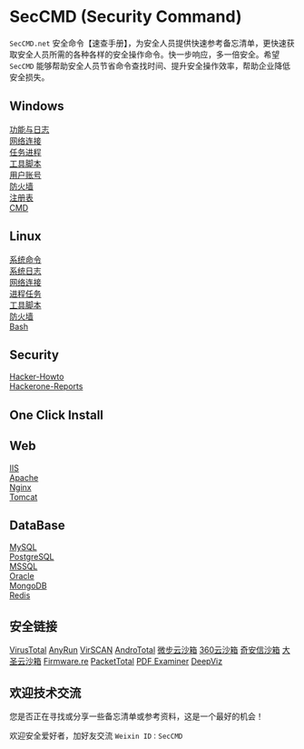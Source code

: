 SecCMD (Security Command)
===

`SecCMD.net` 安全命令【速查手册】，为安全人员提供快速参考备忘清单，更快速获取安全人员所需的各种各样的安全操作命令。快一步响应，多一倍安全。希望 `SecCMD` 能够帮助安全人员节省命令查找时间、提升安全操作效率，帮助企业降低安全损失。

## Windows

[功能与日志](./docs/windows/windows-logs.md)<!--rehype:style=background: rgb(72 143 223);-->  
[网络连接](./docs/windows/windows-network.md)<!--rehype:style=background: rgb(72 143 223);-->  
[任务进程](./docs/windows/windows-tasks.md)<!--rehype:style=background: rgb(72 143 223);-->  
[工具脚本](./docs/windows/windows-tools.md)<!--rehype:style=background: rgb(72 143 223);-->  
[用户账号](./docs/windows/windows-users.md)<!--rehype:style=background: rgb(72 143 223);-->  
[防火墙  ](./docs/windows/windows-firewall.md)<!--rehype:style=background: rgb(72 143 223);-->  
[注册表  ](./docs/windows/windows-reg.md)<!--rehype:style=background: rgb(72 143 223);-->  
[CMD](./docs/CMD.md)<!--rehype:style=background: rgb(72 143 223);-->  
<!--rehype:class=home-card-->

## Linux

[系统命令](./docs/linux/linux-command.md)<!--rehype:style=background: rgb(0 237 100);-->  
[系统日志](./docs/linux/linux-logs.md)<!--rehype:style=background: rgb(0 237 100);-->  
[网络连接](./docs/linux/linux-network.md)<!--rehype:style=background: rgb(0 237 100);-->  
[进程任务](./docs/linux/linux-tasks.md)<!--rehype:style=background: rgb(0 237 100);-->  
[工具脚本](./docs/linux/linux-tools.md)<!--rehype:style=background: rgb(0 237 100);-->  
[防火墙](./docs/linux/linux-firewall.md)<!--rehype:style=background: rgb(0 237 100);-->  
[Bash](./docs/bash.md)<!--rehype:style=background: rgb(0 237 100);-->  
<!--rehype:class=home-card-->

## Security

[Hacker-Howto](./docs/open/hacker-howto.md)<!--rehype:style=background: rgb(57 59 60);-->  
[Hackerone-Reports](./docs/open/hackerone-reports.md)<!--rehype:style=background: rgb(57 59 60);--> 
<!--rehype:class=home-card-->


## One Click Install



<!--rehype:ignore:start-->
## Web

[IIS](./docs/quickreference.md)<!--rehype:style=background: rgb(253 53 76);-->  
[Apache](./docs/aspect-ratio.md)<!--rehype:style=background: rgb(253 53 76);-->  
[Nginx](./docs/github-actions.md)<!--rehype:style=background: rgb(253 53 76);-->  
[Tomcat](./docs/gitlab-ci.md)<!--rehype:style=background: rgb(253 53 76);-->  
<!--rehype:class=home-card-->

## DataBase
[MySQL](./docs/colors-named.md)<!--rehype:style=background: rgb(192 132 252);-->  
[PostgreSQL](./docs/http-status-code.md)<!--rehype:style=background: rgb(192 132 252);-->  
[MSSQL](./docs/html-char.md)<!--rehype:style=background: rgb(192 132 252);-->  
[Oracle](./docs/iso-639-1.md)<!--rehype:style=background: rgb(192 132 252);-->  
[MongoDB](./docs/emoji.md)<!--rehype:style=background: rgb(192 132 252);-->  
[Redis](./docs/mime.md)<!--rehype:style=background: rgb(192 132 252);-->  
<!--rehype:class=home-card-->
<!--rehype:ignore:end-->

## 安全链接
<!--rehype:wrap-style=text-align: center;max-width: 650px;margin: 0 auto;&class=home-title-reset-->
[VirusTotal](https://www.virustotal.com)<!--rehype:target=_blank-->
[AnyRun](https://app.any.run)<!--rehype:target=_blank-->
[VirSCAN](https://www.virscan.org)<!--rehype:target=_blank-->
[AndroTotal](https://andrototal.org)<!--rehype:target=_blank-->
[微步云沙箱](https://s.threatbook.cn)<!--rehype:target=_blank-->
[360云沙箱](https://ata.360.cn)<!--rehype:target=_blank-->
[奇安信沙箱](https://ti.qianxin.com)<!--rehype:target=_blank-->
[大圣云沙箱](https://mac-cloud.riskivy.com/detect)<!--rehype:target=_blank-->
[Firmware.re](http://firmware.re)<!--rehype:target=_blank-->
[PacketTotal](https://packettotal.com)<!--rehype:target=_blank-->
[PDF Examiner](http://www.pdfexaminer.com)<!--rehype:target=_blank-->
[DeepViz](https://www.deepviz.com)<!--rehype:target=_blank-->
<!--rehype:class=home-card home-links-->


## 欢迎技术交流
<!--rehype:wrap-style=text-align: center;max-width: 650px;margin: 0 auto;padding-top:4rem;&class=home-title-reset-->

您是否正在寻找或分享一些备忘清单或参考资料，这是一个最好的机会！

欢迎安全爱好者，加好友交流 `Weixin ID：SecCMD`
